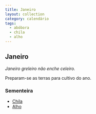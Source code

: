 ```yaml
---
title: Janeiro
layout: collection
category: calendário
tags:
  - abóbora
  - chila
  - alho
---
```


## Janeiro

_Janeiro greleiro não enche celeiro._

Preparam-se as terras para cultivo do ano.

### Sementeira

* [Chila][1]
* [Alho][2]

[1]: /culturas/abobora/
[2]: /culturas/alho/
